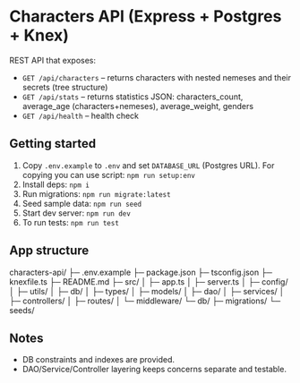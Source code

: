 # Characters API (Express + Postgres + Knex)

REST API that exposes:

- `GET /api/characters` – returns characters with nested nemeses and their secrets (tree structure)
- `GET /api/stats` – returns statistics JSON: characters_count, average_age (characters+nemeses), average_weight, genders
- `GET /api/health` – health check

## Getting started

1. Copy `.env.example` to `.env` and set `DATABASE_URL` (Postgres URL). For copying you can use script: `npm run setup:env`
2. Install deps: `npm i`
3. Run migrations: `npm run migrate:latest`
4. Seed sample data: `npm run seed`
5. Start dev server: `npm run dev`
6. To run tests: `npm run test`

## App structure

characters-api/
├─ .env.example
├─ package.json
├─ tsconfig.json
├─ knexfile.ts
├─ README.md
├─ src/
│  ├─ app.ts
│  ├─ server.ts
│  ├─ config/
│  ├─ utils/
│  ├─ db/
│  ├─ types/
│  ├─ models/
│  ├─ dao/
│  ├─ services/
│  ├─ controllers/
│  ├─ routes/
│  └─ middleware/
└─ db/
   ├─ migrations/
   └─ seeds/

## Notes
- DB constraints and indexes are provided.
- DAO/Service/Controller layering keeps concerns separate and testable.
